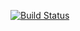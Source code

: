 [![Build Status](https://travis-ci.org/mrFixener/WebSimpleCalculator.svg?branch=master)](https://travis-ci.org/mrFixener/WebSimpleCalculator)
